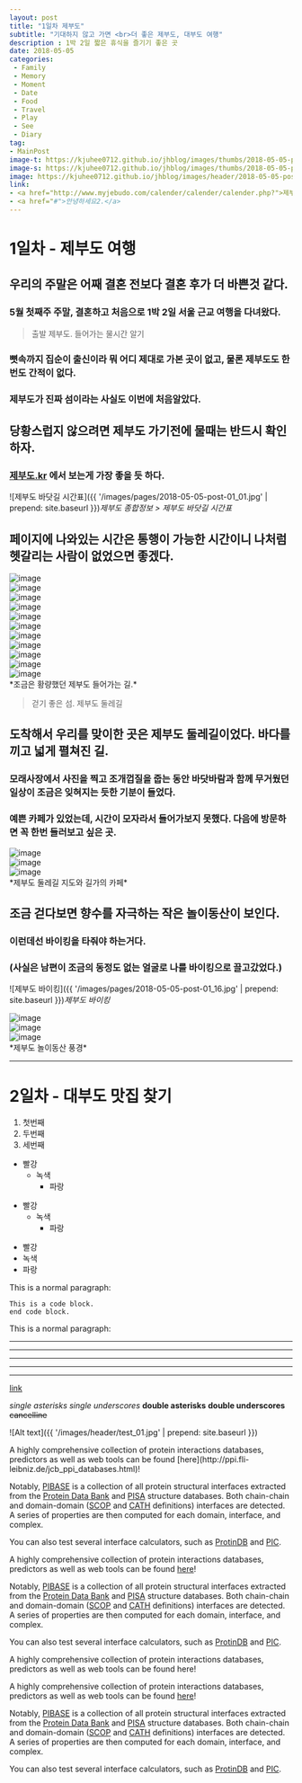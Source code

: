 ```yaml
---
layout: post
title: "1일차 제부도"
subtitle: "기대하지 않고 가면 <br>더 좋은 제부도, 대부도 여행"
description : 1박 2일 짧은 휴식을 즐기기 좋은 곳
date: 2018-05-05
categories:
 - Family
 - Memory
 - Moment
 - Date
 - Food
 - Travel
 - Play
 - See
 - Diary
tag:
- MainPost 
image-t: https://kjuhee0712.github.io/jhblog/images/thumbs/2018-05-05-post-01.jpg
image-s: https://kjuhee0712.github.io/jhblog/images/thumbs/2018-05-05-post-01_s.jpg
image: https://kjuhee0712.github.io/jhblog/images/header/2018-05-05-post-01.jpg
link: 
- <a href="http://www.myjebudo.com/calender/calender/calender.php?">제부도 종합정보</a>
- <a href="#">안녕하세요2.</a>
---
```



# 1일차 - 제부도 여행

## 우리의 주말은 어째 결혼 전보다 결혼 후가 더 바쁜것 같다.
### 5월 첫째주 주말, 결혼하고 처음으로 1박 2일 서울 근교 여행을 다녀왔다.  


> 출발 제부도. 들어가는 물시간 알기


### 뼛속까지 집순이 출신이라 뭐 어디 제대로 가본 곳이 없고, 물론 제부도도 한번도 간적이 없다.  
### 제부도가 진짜 섬이라는 사실도 이번에 처음알았다. 
## 당황스럽지 않으려면 제부도 가기전에 물때는 반드시 확인하자. 
### [제부도.kr](http://www.myjebudo.com/calender/calender/calender.php?) 에서 보는게 가장 좋을 듯 하다.

![제부도 바닷길 시간표]({{ '/images/pages/2018-05-05-post-01_01.jpg' | prepend: site.baseurl }})*제부도 종합정보 > 제부도 바닷길 시간표*

## 페이지에 나와있는 시간은 통행이 가능한 시간이니 나처럼 헷갈리는 사람이 없었으면 좋겠다.

<div class="gallery_wrap" >
	<div><img src="{{ '/images/pages/2018-05-05-post-01_02.jpg' | prepend: site.baseurl }}" alt="image"></div>
	<div><img src="{{ '/images/pages/2018-05-05-post-01_03.jpg' | prepend: site.baseurl }}" alt="image"></div>
	<div><img src="{{ '/images/pages/2018-05-05-post-01_04.jpg' | prepend: site.baseurl }}" alt="image"></div>
	<div><img src="{{ '/images/pages/2018-05-05-post-01_05.jpg' | prepend: site.baseurl }}" alt="image"></div>
	<div><img src="{{ '/images/pages/2018-05-05-post-01_06.jpg' | prepend: site.baseurl }}" alt="image"></div>
	<div><img src="{{ '/images/pages/2018-05-05-post-01_07.jpg' | prepend: site.baseurl }}" alt="image"></div>
	<div><img src="{{ '/images/pages/2018-05-05-post-01_08.jpg' | prepend: site.baseurl }}" alt="image"></div>
	<div><img src="{{ '/images/pages/2018-05-05-post-01_09.jpg' | prepend: site.baseurl }}" alt="image"></div>
	<div><img src="{{ '/images/pages/2018-05-05-post-01_10.jpg' | prepend: site.baseurl }}" alt="image"></div>
	<div><img src="{{ '/images/pages/2018-05-05-post-01_11.jpg' | prepend: site.baseurl }}" alt="image"></div>
	<div><img src="{{ '/images/pages/2018-05-05-post-01_12.jpg' | prepend: site.baseurl }}" alt="image"></div>	
</div>*조금은 황량했던 제부도 들어가는 길.*


> 걷기 좋은 섬. 제부도 둘레길 

## 도착해서 우리를 맞이한 곳은 제부도 둘레길이었다. 바다를 끼고 넓게 펼쳐진 길. 
### 모래사장에서 사진을 찍고 조개껍질을 줍는 동안 바닷바람과 함께 무거웠던 일상이 조금은 잊혀지는 듯한 기분이 들었다. 
### 예쁜 카페가 있었는데, 시간이 모자라서 들어가보지 못했다. 다음에 방문하면 꼭 한번 들러보고 싶은 곳.

<div class="gallery_wrap" >
	<div><img src="{{ '/images/pages/2018-05-05-post-01_13.jpg' | prepend: site.baseurl }}" alt="image"></div>
	<div><img src="{{ '/images/pages/2018-05-05-post-01_14.jpg' | prepend: site.baseurl }}" alt="image"></div>
	<div><img src="{{ '/images/pages/2018-05-05-post-01_15.jpg' | prepend: site.baseurl }}" alt="image"></div>
</div>*제부도 둘레길 지도와 길가의 카페*

## 조금 걷다보면 향수를 자극하는 작은 놀이동산이 보인다. 
### 이런데선 바이킹을 타줘야 하는거다. 
### (사실은 남편이 조금의 동정도 없는 얼굴로 나를 바이킹으로 끌고갔었다.)

![제부도 바이킹]({{ '/images/pages/2018-05-05-post-01_16.jpg' | prepend: site.baseurl }})*제부도 바이킹*

<div class="gallery_wrap" >
	<div><img src="{{ '/images/pages/2018-05-05-post-01_17.jpg' | prepend: site.baseurl }}" alt="image"></div>
	<div><img src="{{ '/images/pages/2018-05-05-post-01_18.jpg' | prepend: site.baseurl }}" alt="image"></div>
	<div><img src="{{ '/images/pages/2018-05-05-post-01_19.jpg' | prepend: site.baseurl }}" alt="image"></div>
</div>*제부도 놀이동산 풍경*

***


# 2일차 - 대부도 맛집 찾기




1. 첫번째
2. 두번째
3. 세번째


* 빨강
  * 녹색
    * 파랑

+ 빨강
  + 녹색
    + 파랑

- 빨강
- 녹색
- 파랑


This is a normal paragraph:

    This is a code block. 
	end code block.

This is a normal paragraph:	


* * *

***

*****

- - -

---------------------------------------

[link](http://ppi.fli-leibniz.de/jcb_ppi_databases.html)


*single asterisks*
_single underscores_
**double asterisks**
__double underscores__
~~cancelline~~

![Alt text]({{ '/images/header/test_01.jpg' | prepend: site.baseurl }})

<p>
A highly comprehensive collection of protein interactions databases, predictors as well as web tools can be found [here](http://ppi.fli-leibniz.de/jcb_ppi_databases.html)!	
</p>

Notably, [PIBASE](http://pibase.janelia.org/pibase2010/introduction.html) is a collection of all protein structural interfaces extracted from the [Protein Data Bank](http://www.rcsb.org/pdb) and [PISA](http://www.ebi.ac.uk/msd-srv/prot_int/pistart.html) structure databases. Both chain-chain and domain-domain ([SCOP](http://scop.mrc-lmb.cam.ac.uk/scop/) and [CATH](http://www.biochem.ucl.ac.uk/bsm/cath/) definitions) interfaces are detected. A series of properties are then computed for each domain, interface, and complex.

You can also test several interface calculators, such as [ProtinDB](http://protindb.cs.iastate.edu/VisualizationIR.py) and [PIC](http://pic.mbu.iisc.ernet.in/index.html).	


A highly comprehensive collection of protein interactions databases, predictors as well as web tools can be found [here](http://ppi.fli-leibniz.de/jcb_ppi_databases.html)!

Notably, [PIBASE](http://pibase.janelia.org/pibase2010/introduction.html) is a collection of all protein structural interfaces extracted from the [Protein Data Bank](http://www.rcsb.org/pdb) and [PISA](http://www.ebi.ac.uk/msd-srv/prot_int/pistart.html) structure databases. Both chain-chain and domain-domain ([SCOP](http://scop.mrc-lmb.cam.ac.uk/scop/) and [CATH](http://www.biochem.ucl.ac.uk/bsm/cath/) definitions) interfaces are detected. A series of properties are then computed for each domain, interface, and complex.

You can also test several interface calculators, such as [ProtinDB](http://protindb.cs.iastate.edu/VisualizationIR.py) and [PIC](http://pic.mbu.iisc.ernet.in/index.html).	

<p class="dialog">
A highly comprehensive collection of protein interactions databases, predictors as well as web tools can be found here!	
</p>













A highly comprehensive collection of protein interactions databases, predictors as well as web tools can be found [here](http://ppi.fli-leibniz.de/jcb_ppi_databases.html)!

Notably, [PIBASE](http://pibase.janelia.org/pibase2010/introduction.html) is a collection of all protein structural interfaces extracted from the [Protein Data Bank](http://www.rcsb.org/pdb) and [PISA](http://www.ebi.ac.uk/msd-srv/prot_int/pistart.html) structure databases. Both chain-chain and domain-domain ([SCOP](http://scop.mrc-lmb.cam.ac.uk/scop/) and [CATH](http://www.biochem.ucl.ac.uk/bsm/cath/) definitions) interfaces are detected. A series of properties are then computed for each domain, interface, and complex.

You can also test several interface calculators, such as [ProtinDB](http://protindb.cs.iastate.edu/VisualizationIR.py) and [PIC](http://pic.mbu.iisc.ernet.in/index.html).	